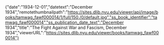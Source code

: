 {"date":"1934-12-01","datetext":"December 1934","remotethumbnailpath":"https://sites.dlib.nyu.edu/viewer/api/image/books/tamwag_fawf000014/1/full/150,/0/default.jpg","ss_book_identifier":"tamwag_fawf000014","ss_publication_date_text":"December 1934","title":"The Fight Against War and Fascism, December 1934","viewerURL":"https://sites.dlib.nyu.edu/viewer/books/tamwag_fawf000014"}